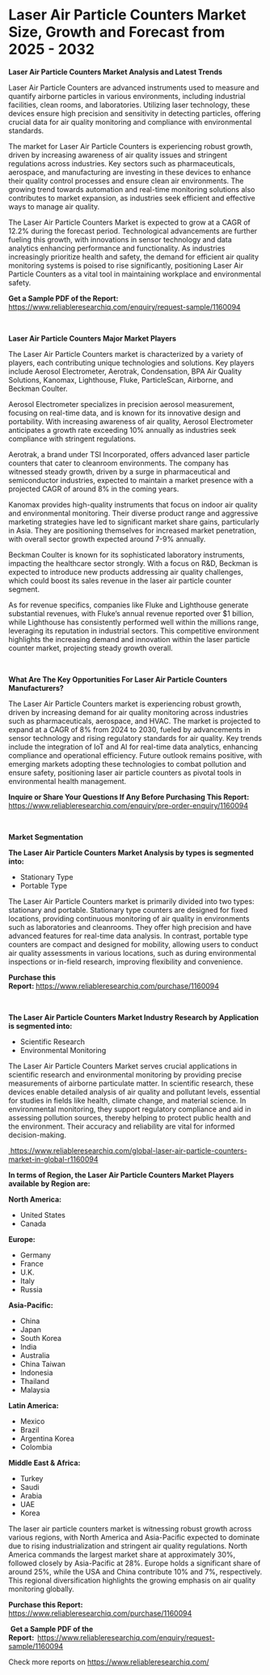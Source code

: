 <p><h1>Laser Air Particle Counters Market Size, Growth and Forecast from 2025 - 2032</h1></p><p><strong>Laser Air Particle Counters Market Analysis and Latest Trends</strong></p>
<p><p>Laser Air Particle Counters are advanced instruments used to measure and quantify airborne particles in various environments, including industrial facilities, clean rooms, and laboratories. Utilizing laser technology, these devices ensure high precision and sensitivity in detecting particles, offering crucial data for air quality monitoring and compliance with environmental standards.</p><p>The market for Laser Air Particle Counters is experiencing robust growth, driven by increasing awareness of air quality issues and stringent regulations across industries. Key sectors such as pharmaceuticals, aerospace, and manufacturing are investing in these devices to enhance their quality control processes and ensure clean air environments. The growing trend towards automation and real-time monitoring solutions also contributes to market expansion, as industries seek efficient and effective ways to manage air quality.</p><p>The Laser Air Particle Counters Market is expected to grow at a CAGR of 12.2% during the forecast period. Technological advancements are further fueling this growth, with innovations in sensor technology and data analytics enhancing performance and functionality. As industries increasingly prioritize health and safety, the demand for efficient air quality monitoring systems is poised to rise significantly, positioning Laser Air Particle Counters as a vital tool in maintaining workplace and environmental safety.</p></p>
<p><strong>Get a Sample PDF of the Report:&nbsp;</strong> <a href="https://www.reliableresearchiq.com/enquiry/request-sample/1160094?utm_campaign=3107&utm_medium=2&utm_source=Github&utm_content=ia&utm_term=22032025&utm_id=laser-air-particle-counters">https://www.reliableresearchiq.com/enquiry/request-sample/1160094</a></p>
<p>&nbsp;</p>
<p><strong>Laser Air Particle Counters Major Market Players</strong></p>
<p><p>The Laser Air Particle Counters market is characterized by a variety of players, each contributing unique technologies and solutions. Key players include Aerosol Electrometer, Aerotrak, Condensation, BPA Air Quality Solutions, Kanomax, Lighthouse, Fluke, ParticleScan, Airborne, and Beckman Coulter. </p><p>Aerosol Electrometer specializes in precision aerosol measurement, focusing on real-time data, and is known for its innovative design and portability. With increasing awareness of air quality, Aerosol Electrometer anticipates a growth rate exceeding 10% annually as industries seek compliance with stringent regulations.</p><p>Aerotrak, a brand under TSI Incorporated, offers advanced laser particle counters that cater to cleanroom environments. The company has witnessed steady growth, driven by a surge in pharmaceutical and semiconductor industries, expected to maintain a market presence with a projected CAGR of around 8% in the coming years.</p><p>Kanomax provides high-quality instruments that focus on indoor air quality and environmental monitoring. Their diverse product range and aggressive marketing strategies have led to significant market share gains, particularly in Asia. They are positioning themselves for increased market penetration, with overall sector growth expected around 7-9% annually.</p><p>Beckman Coulter is known for its sophisticated laboratory instruments, impacting the healthcare sector strongly. With a focus on R&D, Beckman is expected to introduce new products addressing air quality challenges, which could boost its sales revenue in the laser air particle counter segment.</p><p>As for revenue specifics, companies like Fluke and Lighthouse generate substantial revenues, with Fluke’s annual revenue reported over $1 billion, while Lighthouse has consistently performed well within the millions range, leveraging its reputation in industrial sectors. This competitive environment highlights the increasing demand and innovation within the laser particle counter market, projecting steady growth overall.</p></p>
<p>&nbsp;</p>
<p><strong>What Are The Key Opportunities For Laser Air Particle Counters Manufacturers?</strong></p>
<p><p>The Laser Air Particle Counters market is experiencing robust growth, driven by increasing demand for air quality monitoring across industries such as pharmaceuticals, aerospace, and HVAC. The market is projected to expand at a CAGR of 8% from 2024 to 2030, fueled by advancements in sensor technology and rising regulatory standards for air quality. Key trends include the integration of IoT and AI for real-time data analytics, enhancing compliance and operational efficiency. Future outlook remains positive, with emerging markets adopting these technologies to combat pollution and ensure safety, positioning laser air particle counters as pivotal tools in environmental health management.</p></p>
<p><strong>Inquire or Share Your Questions If Any Before Purchasing This Report:</strong> <a href="https://www.reliableresearchiq.com/enquiry/pre-order-enquiry/1160094?utm_campaign=3107&utm_medium=2&utm_source=Github&utm_content=ia&utm_term=22032025&utm_id=laser-air-particle-counters">https://www.reliableresearchiq.com/enquiry/pre-order-enquiry/1160094</a></p>
<p>&nbsp;</p>
<p><strong>Market Segmentation</strong></p>
<p><strong>The Laser Air Particle Counters Market Analysis by types is segmented into:</strong></p>
<p><ul><li>Stationary Type</li><li>Portable Type</li></ul></p>
<p><p>The Laser Air Particle Counters market is primarily divided into two types: stationary and portable. Stationary type counters are designed for fixed locations, providing continuous monitoring of air quality in environments such as laboratories and cleanrooms. They offer high precision and have advanced features for real-time data analysis. In contrast, portable type counters are compact and designed for mobility, allowing users to conduct air quality assessments in various locations, such as during environmental inspections or in-field research, improving flexibility and convenience.</p></p>
<p><strong>Purchase this Report:&nbsp;</strong><a href="https://www.reliableresearchiq.com/purchase/1160094?utm_campaign=3107&utm_medium=2&utm_source=Github&utm_content=ia&utm_term=22032025&utm_id=laser-air-particle-counters">https://www.reliableresearchiq.com/purchase/1160094</a></p>
<p>&nbsp;</p>
<p><strong>The Laser Air Particle Counters Market Industry Research by Application is segmented into:</strong></p>
<p><ul><li>Scientific Research</li><li>Environmental Monitoring</li></ul></p>
<p><p>The Laser Air Particle Counters Market serves crucial applications in scientific research and environmental monitoring by providing precise measurements of airborne particulate matter. In scientific research, these devices enable detailed analysis of air quality and pollutant levels, essential for studies in fields like health, climate change, and material science. In environmental monitoring, they support regulatory compliance and aid in assessing pollution sources, thereby helping to protect public health and the environment. Their accuracy and reliability are vital for informed decision-making.</p></p>
<p><a href="https://www.reliableresearchiq.com/global-laser-air-particle-counters-market-in-global-r1160094?utm_campaign=3107&utm_medium=2&utm_source=Github&utm_content=ia&utm_term=22032025&utm_id=laser-air-particle-counters">&nbsp;https://www.reliableresearchiq.com/global-laser-air-particle-counters-market-in-global-r1160094</a></p>
<p><strong>In terms of Region, the Laser Air Particle Counters Market Players available by Region are:</strong></p>
<p>
    <p> <strong> North America: </strong>
        <ul>
            <li>United States</li>
            <li>Canada</li>
        </ul>
        </p> 
    <p> <strong> Europe: </strong>
        <ul>
            <li>Germany</li>
            <li>France</li>
            <li>U.K.</li>
            <li>Italy</li>
            <li>Russia</li>
        </ul>
        </p> 
    <p> <strong> Asia-Pacific: </strong>
        <ul>
            <li>China</li>
            <li>Japan</li>
            <li>South Korea</li>
            <li>India</li>
            <li>Australia</li>
            <li>China Taiwan</li>
            <li>Indonesia</li>
            <li>Thailand</li>
            <li>Malaysia</li>
        </ul>
        </p> 
    <p> <strong> Latin America: </strong>
        <ul>
            <li>Mexico</li>
            <li>Brazil</li>
            <li>Argentina Korea</li>
            <li>Colombia</li>
        </ul>
        </p> 
    <p> <strong> Middle East & Africa: </strong>
        <ul>
            <li>Turkey</li>
            <li>Saudi</li>
            <li>Arabia</li>
            <li>UAE</li>
            <li>Korea</li>
        </ul>
    </p>
    </p>
<p><p>The laser air particle counters market is witnessing robust growth across various regions, with North America and Asia-Pacific expected to dominate due to rising industrialization and stringent air quality regulations. North America commands the largest market share at approximately 30%, followed closely by Asia-Pacific at 28%. Europe holds a significant share of around 25%, while the USA and China contribute 10% and 7%, respectively. This regional diversification highlights the growing emphasis on air quality monitoring globally.</p></p>
<p><strong>Purchase this Report: </strong><a href="https://www.reliableresearchiq.com/purchase/1160094?utm_campaign=3107&utm_medium=2&utm_source=Github&utm_content=ia&utm_term=22032025&utm_id=laser-air-particle-counters">https://www.reliableresearchiq.com/purchase/1160094</a></p>
<p>&nbsp;<strong>Get a Sample PDF of the Report:&nbsp;&nbsp;</strong><a href="https://www.reliableresearchiq.com/enquiry/request-sample/1160094?utm_campaign=3107&utm_medium=2&utm_source=Github&utm_content=ia&utm_term=22032025&utm_id=laser-air-particle-counters">https://www.reliableresearchiq.com/enquiry/request-sample/1160094</a></p>
<p><strong></strong></p>
<p>Check more reports on <a href="https://www.reliableresearchiq.com/?utm_campaign=3107&utm_medium=2&utm_source=Github&utm_content=ia&utm_term=22032025&utm_id=laser-air-particle-counters">https://www.reliableresearchiq.com/</a></p>